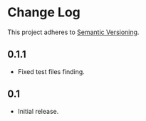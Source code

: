 # Change Log
This project adheres to [Semantic Versioning](http://semver.org/).

## 0.1.1
* Fixed test files finding.

## 0.1
* Initial release.
